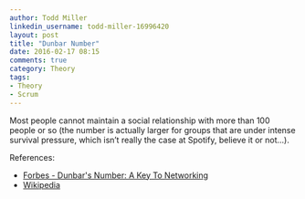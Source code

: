 ```yaml
---
author: Todd Miller
linkedin_username: todd-miller-16996420
layout: post
title: "Dunbar Number"
date: 2016-02-17 08:15
comments: true
category: Theory
tags:
- Theory
- Scrum
---
```


Most people cannot maintain a social relationship with more than 100 people or so (the number is actually larger for groups that are under intense survival pressure, which isn’t really the case at Spotify, believe it or not...).

References:

+ [Forbes - Dunbar's Number: A Key To Networking](http://www.forbes.com/sites/kenmakovsky/2014/08/07/dunbars-number-and-the-need-for-relationship-management/#a9c4c6c125d8)
+ [Wikipedia](https://en.wikipedia.org/wiki/Dunbar%27s_number)
